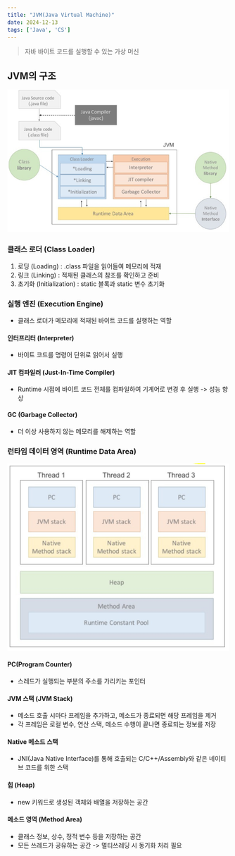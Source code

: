 ```yaml
---
title: "JVM(Java Virtual Machine)"
date: 2024-12-13
tags: ['Java', 'CS']
---
```


> 자바 바이트 코드를 실행할 수 있는 가상 머신

## JVM의 구조
![JVM 구조](/static/image/jvm_structure.png)

### 클래스 로더 (Class Loader)
1. 로딩 (Loading) : .class 파일을 읽어들여 메모리에 적재
2. 링크 (Linking) : 적재된 클래스의 참조를 확인하고 준비
3. 초기화 (Initialization) : static 블록과 static 변수 초기화

### 실행 엔진 (Execution Engine)
- 클래스 로더가 메모리에 적재된 바이트 코드를 실행하는 역할

#### 인터프리터 (Interpreter)
- 바이트 코드를 명령어 단위로 읽어서 실행
#### JIT 컴파일러 (Just-In-Time Compiler)
- Runtime 시점에 바이트 코드 전체를 컴파일하여 기계어로 변경 후 실행 -> 성능 향상
#### GC (Garbage Collector)
- 더 이상 사용하지 않는 메모리를 해제하는 역할


### 런타임 데이터 영역 (Runtime Data Area)

![Runtime Data Area 구조](/static/image/jvm_rda_structure.png)

#### PC(Program Counter)
- 스레드가 실행되는 부분의 주소를 가리키는 포인터

#### JVM 스택 (JVM Stack)
- 메소드 호출 시마다 프레임을 추가하고, 메소드가 종료되면 해당 프레임을 제거
- 각 프레임은 로컬 변수, 연산 스택, 메소드 수행이 끝나면 종료되는 정보를 저장

#### Native 메소드 스택
- JNI(Java Native Interface)를 통해 호출되는 C/C++/Assembly와 같은 네이티브 코드를 위한 스택

#### 힙 (Heap)
- new 키워드로 생성된 객체와 배열을 저장하는 공간

#### 메소드 영역 (Method Area)
- 클래스 정보, 상수, 정적 변수 등을 저장하는 공간
- 모든 쓰레드가 공유하는 공간 -> 멀티쓰레딩 시 동기화 처리 필요

